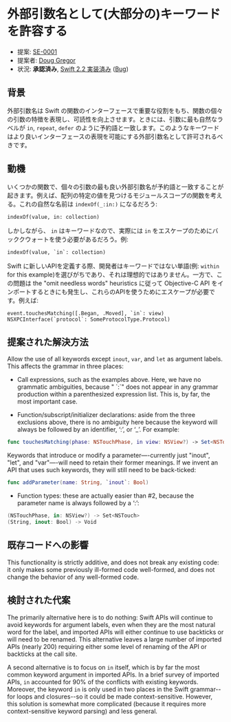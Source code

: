 # 外部引数名として(大部分の)キーワードを許容する

* 提案: [SE-0001](https://github.com/apple/swift-evolution/blob/master/proposals/0001-keywords-as-argument-labels.md)
* 提案者: [Doug Gregor](https://github.com/DougGregor)
* 状況: **承認済み**, [Swift 2.2 実装済み](https://github.com/apple/swift/commit/c8dd8d066132683aa32c2a5740b291d057937367) ([Bug](https://bugs.swift.org/browse/SR-344))

## 背景

外部引数名は Swift の関数のインターフェースで重要な役割をもち、関数の個々の引数の特徴を表現し、可読性を向上させます。ときには、引数に最も自然なラベルが `in`, `repeat`, `defer` のように予約語と一致します。このようなキーワードはより良いインターフェースの表現を可能にする外部引数名として許可されるべきです。

## 動機

いくつかの関数で、個々の引数の最も良い外部引数名が予約語と一致することが起きます。例えば、配列の特定の値を見つけるモジュールスコープの関数を考える。これの自然な名前は `indexOf(_:in:)` になるだろう:

	indexOf(value, in: collection)

しかしながら、 `in` はキーワードなので、実際には `in` をエスケープのためにバッククウォートを使う必要があるだろう。例:

	indexOf(value, `in`: collection)

Swift に新しいAPIを定義する際、開発者はキーワードではない単語(例: `within` for this example)を選びがちであり、それは理想的ではありません。一方で、この問題は the "omit needless words" heuristics に従って Objective-C API をインポートするときにも発生し、これらのAPIを使うためにエスケープが必要です。例えば:

	event.touchesMatching([.Began, .Moved], `in`: view)
	NSXPCInterface(`protocol`: SomeProtocolType.Protocol)


## 提案された解決方法

Allow the use of all keywords except `inout`, `var`, and `let` as argument labels. This affects the grammar in three places:

* Call expressions, such as the examples above. Here, we have no grammatic ambiguities, because "<keyword> \`:\`" does not appear in any grammar production within a parenthesized expression list. This is, by far, the most important case.

* Function/subscript/initializer declarations: aside from the three exclusions above, there is no ambiguity here because the keyword will always be followed by an identifier, ‘:’, or ‘_’. For example:

```swift
func touchesMatching(phase: NSTouchPhase, in view: NSView?) -> Set<NSTouch>
```

  Keywords that introduce or modify a parameter—-currently just
"inout", "let", and "var"—-will need to retain their former
meanings. If we invent an API that uses such keywords, they will still
need to be back-ticked:

```swift
func addParameter(name: String, `inout`: Bool)
```

* Function types: these are actually easier than #2, because the parameter name is always followed by a ‘:’:

```swift
(NSTouchPhase, in: NSView?) -> Set<NSTouch>
(String, inout: Bool) -> Void
```

## 既存コードへの影響

This functionality is strictly additive, and does not break any existing
code: it only makes some previously ill-formed code well-formed, and
does not change the behavior of any well-formed code.

## 検討された代案

The primarily alternative here is to do nothing: Swift APIs will
continue to avoid keywords for argument labels, even when they are the
most natural word for the label, and imported APIs will either
continue to use backticks or will need to be renamed. This alternative
leaves a large number of imported APIs (nearly 200) requiring either
some level of renaming of the API or backticks at the call site.

A second alternative is to focus on `in` itself, which is by far the
most common keyword argument in imported APIs. In a brief survey of
imported APIs, `in` accounted for 90% of the conflicts with existing
keywords. Moreover, the keyword `in` is only used in two places in the
Swift grammar--for loops and closures--so it could be made
context-sensitive. However, this solution is somewhat more complicated
(because it requires more context-sensitive keyword parsing) and less
general.

